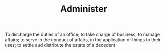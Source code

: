 ---
title: Administer
letter: A
permalink: "/definitions/administer.html"
body: To discharge the duties of an office; to take charge of business; to manage
  affairs; to serve in the conduct of affairs, in the application of things to their
  uses; to settle aud distribute the estate of a decedent
published_at: '2018-07-07'
layout: post
---